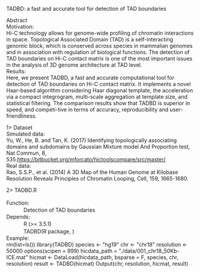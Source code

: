 TADBD: a fast and accurate tool for detection of TAD boundaries

Abstract<br>
Motivation:<br> 
        Hi-C technology allows for genome-wide profiling of chromatin interactions in space. Topological Associated Domain (TAD) is a self-interacting genomic block, which is conserved across species in mammalian genomes and in association with regulation of biological functions. The detection of TAD boundaries on Hi-C contact matrix is one of the most important issues in the analysis of 3D genome architecture at TAD level.<br>
Results:<br> 
        Here, we present TADBD, a fast and accurate computational tool for detection of TAD boundaries on Hi-C contact matrix. It implements a novel Haar-based algorithm considering Haar diagonal template, the acceleration via a compact integrogram, multi-scale aggregation at template size, and statistical filtering. The comparison results show that TADBD is superior in speed, and competi-tive in terms of accuracy, reproducibility and user-friendliness.<br>

1> Dataset<br>
 Simulated data:<br>
        Yu, W., He, B. and Tan, K. (2017) Identifying topologically associating domains and subdomains by Gaussian Mixture model And Proportion test, Nat Commun, 8, 535.https://bitbucket.org/mforcato/hictoolscompare/src/master/<br> 
 Real data:<br>
		Rao, S.S.P., et al. (2014) A 3D Map of the Human Genome at Kilobase Resolution Reveals Principles of Chromatin Looping, Cell, 159, 1665-1680.<br> 
		
2> TADBD.R<br>		
 Function:<br>
 　　　 Detection of TAD boundaries<br> 
 Depends:<br>
 　　　 R (>= 3.5.1)<br>
 　　　 TADBD(R package, )<br>
 Example:<br>
        rm(list=ls())
		library(TADBD)
		species <- "hg19"
		chr <- "chr18"
		resolution <- 50000
		options(scipen = 999)
		hicdata_path = "./data/001_chr18_50Kb-ICE.mat"
		hicmat <- DataLoad(hicdata_path, bsparse = F, species, chr, resolution)
		result <- TADBD(hicmat)
		Output(chr, resolution, hicmat, result)
